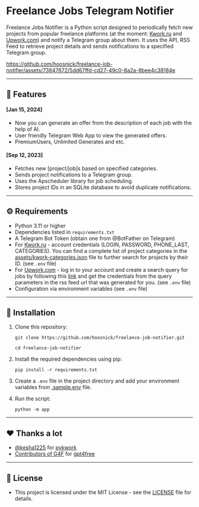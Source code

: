 # Freelance Jobs Telegram Notifier

Freelance Jobs Notifier is a Python script designed to periodically fetch new projects from popular freelance platforms (at the moment: [Kwork.ru](https://kwork.ru) and [Upwork.com](https://upwork.com)) and notify a Telegram group about them. It uses the API, RSS Feed to retrieve project details and sends notifications to a specified Telegram group.

https://github.com/hoosnick/freelance-job-notifier/assets/73847672/5dd67ffd-cd27-49c0-8a2a-8bee4c38184e

---

## 🍰 Features

#### [Jan 15, 2024]

- Now you can generate an offer from the description of each job with the help of AI.
- User friendly Telegram Web App to view the generated offers.
- PremiumUsers, Unlimited Generates and etc.

#### [Sep 12, 2023]

- Fetches new [project/job]s based on specified categories.
- Sends project notifications to a Telegram group.
- Uses the Apscheduler library for job scheduling.
- Stores project IDs in an SQLite database to avoid duplicate notifications.

---

## ⚙️ Requirements

- Python 3.11 or higher
- Dependencies listed in `requirements.txt`
- A Telegram Bot Token (obtain one from @BotFather on Telegram)
- For [Kwork.ru](https://kwork.ru) - account credentials (LOGIN, PASSWORD, PHONE_LAST, CATEGORIES). You can find a complete list of project categories in the [assets/kwork-categories.json](assets/kwork-categories.json) file to further search for projects by their ID. (see `.env` file)
- For [Upwork.com](https://upwork.com) - log in to your account and create a search query for jobs by following this [link](https://www.upwork.com/nx/jobs/search) and get the credentials from the query parameters in the rss feed url that was generated for you. (see `.env` file)
- Configuration via environment variables (see `.env` file)

---

## 💽 Installation

1. Clone this repository:

   ```shell
   git clone https://github.com/hoosnick/freelance-job-notifier.git
   ```

   ```shell
   cd freelance-job-notifier
   ```

2. Install the required dependencies using pip:

   ```shell
   pip install -r requirements.txt
   ```

3. Create a `.env` file in the project directory and add your environment variables from [.sample.env](.sample.env) file.

4. Run the script:
   ```shell
   python -m app
   ```

---

## ❤️ Thanks a lot

- [@kesha1225](https://github.com/kesha1225) for [pykwork](https://github.com/kesha1225/pykwork)
- [Contributors of G4F](https://github.com/xtekky/gpt4free/graphs/contributors) for [gpt4free](https://github.com/xtekky/gpt4free)

---

## 📃 License

- This project is licensed under the MIT License - see the [LICENSE](LICENSE) file for details.
